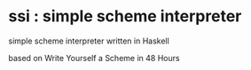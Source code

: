 # ssi : simple scheme interpreter

simple scheme interpreter written in Haskell

based on Write Yourself a Scheme in 48 Hours
